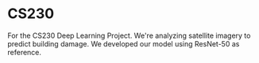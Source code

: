 # CS230
For the CS230 Deep Learning Project.
We're analyzing satellite imagery to predict building damage.
We developed our model using ResNet-50 as reference.
